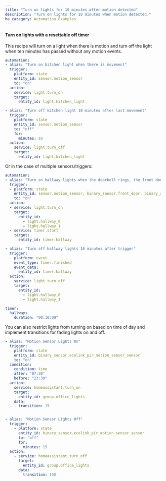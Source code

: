 ```yaml
---
title: "Turn on lights for 10 minutes after motion detected"
description: "Turn on lights for 10 minutes when motion detected."
ha_category: Automation Examples
---
```


#### Turn on lights with a resettable off timer

This recipe will turn on a light when there is motion and turn off the light when ten minutes has passed without any motion events.

```yaml
automation:
- alias: "Turn on kitchen light when there is movement"
  trigger:
    platform: state
    entity_id: sensor.motion_sensor
    to: "on"
  action:
    service: light.turn_on
    target:
      entity_id: light.kitchen_light

- alias: "Turn off kitchen light 10 minutes after last movement"
  trigger:
    platform: state
    entity_id: sensor.motion_sensor
    to: "off"
    for:
      minutes: 10
  action:
    service: light.turn_off
    target:
      entity_id: light.kitchen_light
```

Or in the case of multiple sensors/triggers:

```yaml
automation:
- alias: "Turn on hallway lights when the doorbell rings, the front door opens or if there is movement"
  trigger:
  - platform: state
    entity_id: sensor.motion_sensor, binary_sensor.front_door, binary_sensor.doorbell
    to: "on"
  action:
  - service: light.turn_on
    target:
      entity_id:
        - light.hallway_0
        - light.hallway_1
  - service: timer.start
    target:
      entity_id: timer.hallway

- alias: "Turn off hallway lights 10 minutes after trigger"
  trigger:
    platform: event
    event_type: timer.finished
    event_data:
      entity_id: timer.hallway
  action:
    service: light.turn_off
    target:
      entity_id:
        - light.hallway_0
        - light.hallway_1

timer:
  hallway:
    duration: "00:10:00"
```

You can also restrict lights from turning on based on time of day and implement transitions for fading lights on and off.

```yaml
- alias: "Motion Sensor Lights On"
  trigger:
    platform: state
    entity_id: binary_sensor.ecolink_pir_motion_sensor_sensor
    to: "on"
  condition: 
    condition: time
    after: "07:30"
    before: "23:30"
  action:
    service: homeassistant.turn_on
    target:
      entity_id: group.office_lights
    data: 
      transition: 15


- alias: "Motion Sensor Lights Off"
  trigger:
    - platform: state
      entity_id: binary_sensor.ecolink_pir_motion_sensor_sensor
      to: "off"
      for:
        minutes: 15
  action:
    - service: homeassistant.turn_off
      target:
        entity_id: group.office_lights
      data: 
        transition: 160
```
